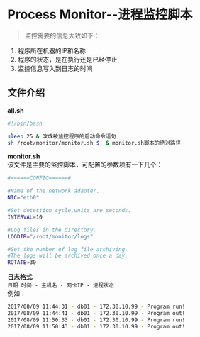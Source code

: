 # Process Monitor--进程监控脚本 
> 监控需要的信息大致如下： 
1. 程序所在机器的IP和名称 
2. 程序的状态，是在执行还是已经停止 
3. 监控信息写入到日志的时间 

## 文件介绍 
**all.sh**  
```bash 
#!/bin/bash 

sleep 25 & 改成被监控程序的启动命令语句 
sh /root/monitor/monitor.sh $! & monitor.sh脚本的绝对路径 
``` 

**monitor.sh**  
该文件是主要的监控脚本，可配置的参数项有一下几个：  
```bash
#======CONFIG======#

#Name of the network adapter.
NIC="eth0"

#Set detection cycle,units are seconds.
INTERVAL=10

#Log files in the directory.
LOGDIR="/root/monitor/logs"

#Set the number of log file archiving.
#The logs will be archived once a day.
ROTATE=30
```

**日志格式**  
`日期 时间 - 主机名 - 网卡IP - 进程状态`  
例如：  
```bash
2017/08/09 11:44:31 - db01 - 172.30.10.99 - Program run!
2017/08/09 11:44:41 - db01 - 172.30.10.99 - Program out!
2017/08/09 11:50:33 - db01 - 172.30.10.99 - Program run!
2017/08/09 11:50:43 - db01 - 172.30.10.99 - Program out!
```
